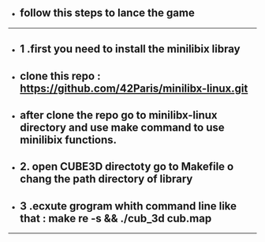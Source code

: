 
- ## follow this steps to lance the game 

***

- ## 1 .first you need to install the minilibix libray
- ## clone this repo  : https://github.com/42Paris/minilibx-linux.git
- ## after clone the repo go to minilibx-linux directory and use make command to use minilibix functions.
- ## 2. open CUBE3D directoty go to Makefile o chang the path directory of library 
- ## 3 .ecxute grogram whith command line like that : make re -s && ./cub_3d cub.map

***
